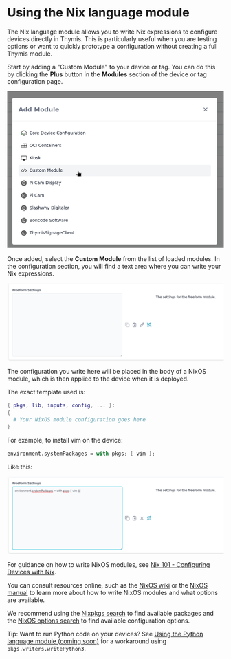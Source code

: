 # Using the Nix language module

The Nix language module allows you to write Nix expressions to configure devices directly in Thymis. This is particularly useful when you are testing options or want to quickly prototype a configuration without creating a full Thymis module.

Start by adding a "Custom Module" to your device or tag. You can do this by clicking the **Plus** button in the **Modules** section of the device or tag configuration page.

![Add Custom Module](./add-custom-module.png)

Once added, select the **Custom Module** from the list of loaded modules. In the configuration section, you will find a text area where you can write your Nix expressions.

![Custom Module Configuration](./custom-module-configuration.png)

The configuration you write here will be placed in the body of a NixOS module, which is then applied to the device when it is deployed.

The exact template used is:

```nix
{ pkgs, lib, inputs, config, ... }:
{
  # Your NixOS module configuration goes here
}
```

For example, to install vim on the device:

```nix
environment.systemPackages = with pkgs; [ vim ];
```

Like this:

![Custom Module Example](./custom-module-example.png)

For guidance on how to write NixOS modules, see [Nix 101 - Configuring Devices with Nix](../../external-projects/packaging-software/nix-101.md#configuring-devices-with-nix).

You can consult resources online, such as the [NixOS wiki](https://wiki.nixos.org/wiki/NixOS_modules) or the [NixOS manual](https://nixos.org/manual/nixos/stable/) to learn more about how to write NixOS modules and what options are available.

We recommend using the [Nixpkgs search](https://search.nixos.org/packages) to find available packages and the [NixOS options search](https://search.nixos.org/options) to find available configuration options.

Tip: Want to run Python code on your devices? See [Using the Python language module (coming soon)](python-language-module.md) for a workaround using `pkgs.writers.writePython3`.
